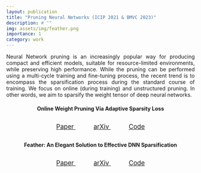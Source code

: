 ```yaml
---
layout: publication
title: "Pruning Neural Networks (ICIP 2021 & BMVC 2023)"
description: # ""
img: assets/img/feather.png
importance: 1
category: work
---
```


<style type="text/css">
  .post-title {
    text-align: center;
    font-family: "Google Sans", sans-serif;
    /* color: #363636; */
    font-size: 2rem;
    font-weight: 400;
    line-height: 1.125;
  }
  .publication-authors
  {
    margin-top: 15px;
    text-align: center;
    font-family: "Google Sans", sans-serif;
  }
  h3 {
    font-family: "Google Sans", sans-serif;
    /* color: #363636; */
    font-weight: 400;
    line-height: 1.125;
    text-align: center;
    margin-top: 30px;
    margin-bottom: 30px;
  }
  .btn {
    /*color: white;*/
    padding: .5rem 1.5rem;
    text-transform: none;
    font-size: 17px;
  }
  .btn span {
    /*color:white;*/
  }

  .btn:hover {
    text-decoration: underline;
  }

  .publication-icons {
    margin-top: 30px;
    margin-bottom: 30px;
  }

  .abstract {
    text-align: justify;
  }

</style>

<p class="abstract">
Neural Network pruning is an increasingly popular way for producing compact and efficient models, suitable for resource-limited environments, while preserving high performance. While the pruning can be performed using a multi-cycle training and fine-tuning process, the recent trend is to encompass the sparsification process during the standard course of training. 
We focus on online (during training) and unstructured pruning. In other words, we aim to sparsify the weight tensor of deep neural networks.
</p>

<div class="row">
  <div class="col-sm" align=center>
    <h4>Online Weight Pruning Via Adaptive Sparsity Loss</h4>
  </div>
</div>

<div class="row publication-icons">
  <div class="col-sm" align=center>
        <!-- PDF Link. -->
        <!-- Video Link. -->
        <a class="btn btn-dark btn-rounded" href="https://arxiv.org/pdf/2006.02768.pdf" role="button">
          <i class="fa fa-file-pdf"></i>
          Paper
        </a>
        <a class="btn btn-dark" href="https://arxiv.org/pdf/2006.02768" role="button">
          <i class="ai ai-arxiv"></i>
          arXiv
        </a>
        <!-- Code Link. -->
        <!-- Github -->
        <a class="btn btn-dark" href="https://github.com/georgeretsi/SparsityLoss" role="button">
          <i class="fab fa-github"></i>
          Code
        </a>
  </div>
</div>

<div class="row">
  <div class="col-sm" align=center>
    <h4>Feather: An Elegant Solution to Effective DNN Sparsification</h4>
  </div>
</div>

<div class="row publication-icons">
  <div class="col-sm" align=center>
        <!-- PDF Link. -->
        <!-- Video Link. -->
        <a class="btn btn-dark btn-rounded" href="https://arxiv.org/pdf/2310.02448.pdf" role="button">
          <i class="fa fa-file-pdf"></i>
          Paper
        </a>
        <a class="btn btn-dark" href="https://arxiv.org/abs/2310.02448" role="button">
          <i class="ai ai-arxiv"></i>
          arXiv
        </a>
        <!-- Code Link. -->
        <!-- Github -->
        <a class="btn btn-dark" href="https://github.com/athglentis/feather" role="button">
          <i class="fab fa-github"></i>
          Code
        </a>
  </div>
</div>

<!-- <div class="alert alert-info">
<b>tl;dr:</b> we improve 3D facial reconstruction in videos by focusing on the lip formations and mouth movements, using a <b>lipreading</b> loss
</div> -->

